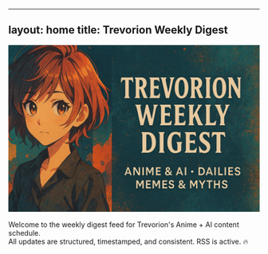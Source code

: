 
---
layout: home
title: Trevorion Weekly Digest
---

![Trevorion Weekly Digest Banner](/_assets/Banner.png)

Welcome to the weekly digest feed for Trevorion's Anime + AI content schedule.  
All updates are structured, timestamped, and consistent. RSS is active. 🔥
